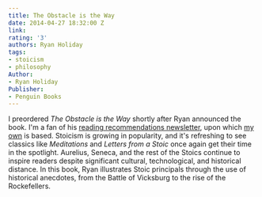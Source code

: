 ```yaml
---
title: The Obstacle is the Way
date: 2014-04-27 18:32:00 Z
link: 
rating: '3'
authors: Ryan Holiday
tags:
- stoicism
- philosophy
Author:
- Ryan Holiday
Publisher:
- Penguin Books
---
```


I preordered *The Obstacle is the Way* shortly after Ryan announced the book. I'm a fan of his [reading recommendations newsletter](), upon which [my own](/reading-recommendations) is based. Stoicism is growing in popularity, and it's refreshing to see classics like *Meditations* and *Letters from a Stoic* once again get their time in the spotlight. Aurelius, Seneca, and the rest of the Stoics continue to inspire readers despite significant cultural, technological, and historical distance. In this book, Ryan illustrates Stoic principals through the use of historical anecdotes, from the Battle of Vicksburg to the rise of the Rockefellers.
